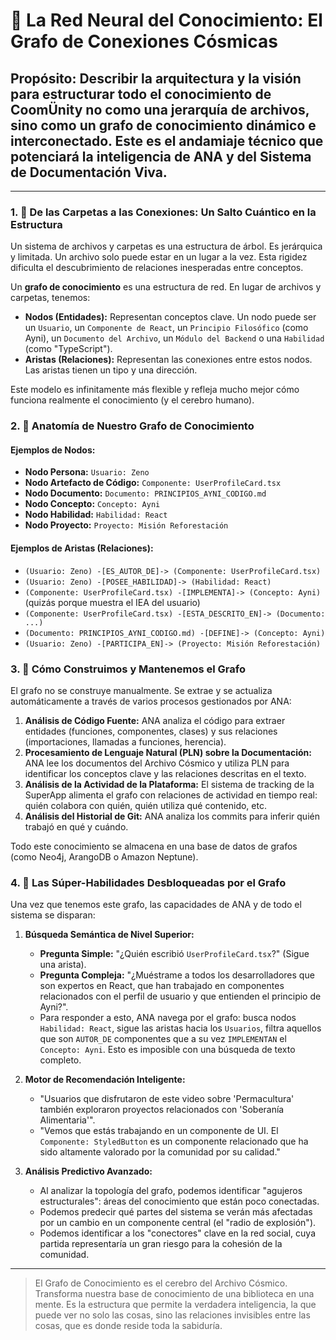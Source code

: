 # 🧠 La Red Neural del Conocimiento: El Grafo de Conexiones Cósmicas

## **Propósito:** Describir la arquitectura y la visión para estructurar todo el conocimiento de CoomÜnity no como una jerarquía de archivos, sino como un **grafo de conocimiento** dinámico e interconectado. Este es el andamiaje técnico que potenciará la inteligencia de ANA y del Sistema de Documentación Viva.

---

### **1. 📜 De las Carpetas a las Conexiones: Un Salto Cuántico en la Estructura**

Un sistema de archivos y carpetas es una estructura de árbol. Es jerárquica y limitada. Un archivo solo puede estar en un lugar a la vez. Esta rigidez dificulta el descubrimiento de relaciones inesperadas entre conceptos.

Un **grafo de conocimiento** es una estructura de red. En lugar de archivos y carpetas, tenemos:
-   **Nodos (Entidades):** Representan conceptos clave. Un nodo puede ser un `Usuario`, un `Componente de React`, un `Principio Filosófico` (como Ayni), un `Documento del Archivo`, un `Módulo del Backend` o una `Habilidad` (como "TypeScript").
-   **Aristas (Relaciones):** Representan las conexiones entre estos nodos. Las aristas tienen un tipo y una dirección.

Este modelo es infinitamente más flexible y refleja mucho mejor cómo funciona realmente el conocimiento (y el cerebro humano).

### **2. 🤖 Anatomía de Nuestro Grafo de Conocimiento**

#### **Ejemplos de Nodos:**
-   **Nodo Persona:** `Usuario: Zeno`
-   **Nodo Artefacto de Código:** `Componente: UserProfileCard.tsx`
-   **Nodo Documento:** `Documento: PRINCIPIOS_AYNI_CODIGO.md`
-   **Nodo Concepto:** `Concepto: Ayni`
-   **Nodo Habilidad:** `Habilidad: React`
-   **Nodo Proyecto:** `Proyecto: Misión Reforestación`

#### **Ejemplos de Aristas (Relaciones):**
-   `(Usuario: Zeno) -[ES_AUTOR_DE]-> (Componente: UserProfileCard.tsx)`
-   `(Usuario: Zeno) -[POSEE_HABILIDAD]-> (Habilidad: React)`
-   `(Componente: UserProfileCard.tsx) -[IMPLEMENTA]-> (Concepto: Ayni)` (quizás porque muestra el IEA del usuario)
-   `(Componente: UserProfileCard.tsx) -[ESTA_DESCRITO_EN]-> (Documento: ...)`
-   `(Documento: PRINCIPIOS_AYNI_CODIGO.md) -[DEFINE]-> (Concepto: Ayni)`
-   `(Usuario: Zeno) -[PARTICIPA_EN]-> (Proyecto: Misión Reforestación)`

### **3. 🌱 Cómo Construimos y Mantenemos el Grafo**

El grafo no se construye manualmente. Se extrae y se actualiza automáticamente a través de varios procesos gestionados por ANA:

1.  **Análisis de Código Fuente:** ANA analiza el código para extraer entidades (funciones, componentes, clases) y sus relaciones (importaciones, llamadas a funciones, herencia).
2.  **Procesamiento de Lenguaje Natural (PLN) sobre la Documentación:** ANA lee los documentos del Archivo Cósmico y utiliza PLN para identificar los conceptos clave y las relaciones descritas en el texto.
3.  **Análisis de la Actividad de la Plataforma:** El sistema de tracking de la SuperApp alimenta el grafo con relaciones de actividad en tiempo real: quién colabora con quién, quién utiliza qué contenido, etc.
4.  **Análisis del Historial de Git:** ANA analiza los commits para inferir quién trabajó en qué y cuándo.

Todo este conocimiento se almacena en una base de datos de grafos (como Neo4j, ArangoDB o Amazon Neptune).

### **4. 🌟 Las Súper-Habilidades Desbloqueadas por el Grafo**

Una vez que tenemos este grafo, las capacidades de ANA y de todo el sistema se disparan:

1.  **Búsqueda Semántica de Nivel Superior:**
    -   **Pregunta Simple:** "¿Quién escribió `UserProfileCard.tsx`?" (Sigue una arista).
    -   **Pregunta Compleja:** "¿Muéstrame a todos los desarrolladores que son expertos en React, que han trabajado en componentes relacionados con el perfil de usuario y que entienden el principio de Ayni?".
    -   Para responder a esto, ANA navega por el grafo: busca nodos `Habilidad: React`, sigue las aristas hacia los `Usuarios`, filtra aquellos que son `AUTOR_DE` componentes que a su vez `IMPLEMENTAN` el `Concepto: Ayni`. Esto es imposible con una búsqueda de texto completo.

2.  **Motor de Recomendación Inteligente:**
    -   "Usuarios que disfrutaron de este video sobre 'Permacultura' también exploraron proyectos relacionados con 'Soberanía Alimentaria'".
    -   "Vemos que estás trabajando en un componente de UI. El `Componente: StyledButton` es un componente relacionado que ha sido altamente valorado por la comunidad por su calidad."

3.  **Análisis Predictivo Avanzado:**
    -   Al analizar la topología del grafo, podemos identificar "agujeros estructurales": áreas del conocimiento que están poco conectadas.
    -   Podemos predecir qué partes del sistema se verán más afectadas por un cambio en un componente central (el "radio de explosión").
    -   Podemos identificar a los "conectores" clave en la red social, cuya partida representaría un gran riesgo para la cohesión de la comunidad.

---

> El Grafo de Conocimiento es el cerebro del Archivo Cósmico. Transforma nuestra base de conocimiento de una biblioteca en una mente. Es la estructura que permite la verdadera inteligencia, la que puede ver no solo las cosas, sino las relaciones invisibles entre las cosas, que es donde reside toda la sabiduría. 
